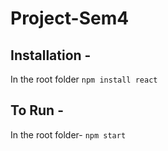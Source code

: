 # Project-Sem4

## Installation -
In the root folder
`npm install react`

## To Run -
In the root folder-
`npm start`
